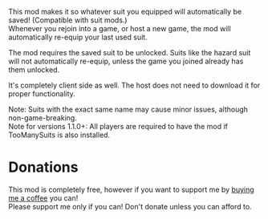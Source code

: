 This mod makes it so whatever suit you equipped will automatically be saved! (Compatible with suit mods.)
<br />
Whenever you rejoin into a game, or host a new game, the mod will automatically re-equip your last used suit.

The mod requires the saved suit to be unlocked. 
Suits like the hazard suit will not automatically re-equip, unless the game you joined already has them unlocked.

It's completely client side as well. The host does not need to download it for proper functionality.

Note: Suits with the exact same name may cause minor issues, although non-game-breaking.
<br />
Note for versions 1.1.0+: All players are required to have the mod if TooManySuits is also installed.

# Donations
This mod is completely free, however if you want to support me by [buying me a coffee](https://ko-fi.com/hexnet) you can!
<br />
Please support me only if you can! Don't donate unless you can afford to.